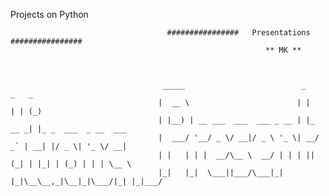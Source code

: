 Projects on Python

                                       ################   Presentations ################
                                                             ** MK ** 



                                      _____                          _        _   _                 
                                     |  __ \                        | |      | | (_)                
                                     | |__) | __ ___  ___  ___ _ __ | |_ __ _| |_ _  ___  _ __  ___ 
                                     |  ___/ '__/ _ \/ __|/ _ \ '_ \| __/ _` | __| |/ _ \| '_ \/ __|
                                     | |   | | |  __/\__ \  __/ | | | || (_| | |_| | (_) | | | \__ \
                                     |_|   |_|  \___||___/\___|_| |_|\__\__,_|\__|_|\___/|_| |_|___/
                               


                                     
